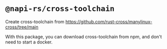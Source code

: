# `@napi-rs/cross-toolchain`

Create cross-toolchain from https://github.com/rust-cross/manylinux-cross/tree/main

With this package, you can download cross-toolchain from npm, and don't need to start a docker.
